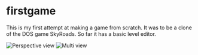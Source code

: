 # firstgame

This is my first attempt at making a game from scratch. It was to be a clone of the DOS game SkyRoads. So far it has a basic level editor.

![Perspective view](https://i.imgur.com/9IR9L4F.png)
![Multi view](https://i.imgur.com/B3jkqsL.png)

